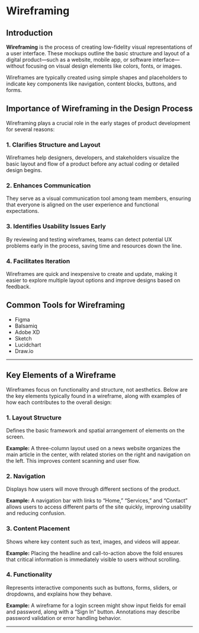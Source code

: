 # Wireframing

## Introduction

**Wireframing** is the process of creating low-fidelity visual representations of a user interface. These mockups outline the basic structure and layout of a digital product—such as a website, mobile app, or software interface—without focusing on visual design elements like colors, fonts, or images.

Wireframes are typically created using simple shapes and placeholders to indicate key components like navigation, content blocks, buttons, and forms.

## Importance of Wireframing in the Design Process

Wireframing plays a crucial role in the early stages of product development for several reasons:

### 1. **Clarifies Structure and Layout**
Wireframes help designers, developers, and stakeholders visualize the basic layout and flow of a product before any actual coding or detailed design begins.

### 2. **Enhances Communication**
They serve as a visual communication tool among team members, ensuring that everyone is aligned on the user experience and functional expectations.

### 3. **Identifies Usability Issues Early**
By reviewing and testing wireframes, teams can detect potential UX problems early in the process, saving time and resources down the line.

### 4. **Facilitates Iteration**
Wireframes are quick and inexpensive to create and update, making it easier to explore multiple layout options and improve designs based on feedback.

## Common Tools for Wireframing

- Figma
- Balsamiq
- Adobe XD
- Sketch
- Lucidchart
- Draw.io

---

## Key Elements of a Wireframe

Wireframes focus on functionality and structure, not aesthetics. Below are the key elements typically found in a wireframe, along with examples of how each contributes to the overall design:

### 1. Layout Structure
Defines the basic framework and spatial arrangement of elements on the screen.

**Example:** A three-column layout used on a news website organizes the main article in the center, with related stories on the right and navigation on the left. This improves content scanning and user flow.

### 2. Navigation
Displays how users will move through different sections of the product.

**Example:** A navigation bar with links to “Home,” “Services,” and “Contact” allows users to access different parts of the site quickly, improving usability and reducing confusion.

### 3. Content Placement
Shows where key content such as text, images, and videos will appear.

**Example:** Placing the headline and call-to-action above the fold ensures that critical information is immediately visible to users without scrolling.

### 4. Functionality
Represents interactive components such as buttons, forms, sliders, or dropdowns, and explains how they behave.

**Example:** A wireframe for a login screen might show input fields for email and password, along with a “Sign In” button. Annotations may describe password validation or error handling behavior.

---


